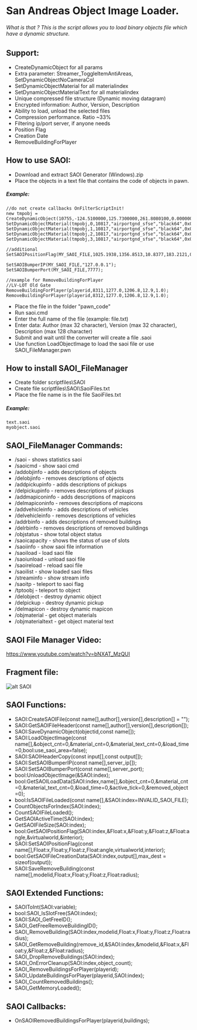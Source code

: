 # San Andreas Object Image Loader.


###### What is that ? This is the script allows you to load binary objects file which have a dynamic structure.


## Support:
- CreateDynamicObject for all params
- Extra parameter: Streamer_ToggleItemAntiAreas, SetDynamicObjectNoCameraCol
- SetDynamicObjectMaterial for all materialindex
- SetDynamicObjectMaterialText for all materialindex
- Unique compressed file structure (Dynamic moving datagram)
- Encrypted information: Author, Version, Description
- Ability to load, unload the selected files
- Compression performance. Ratio ~33%
- Filtering ip/port server, if anyone needs
- Position Flag
- Creation Date
- RemoveBuildingForPlayer

## How to use SAOI:
- Download and extract SAOI Generator (Windows).zip
- Place the objects in a text file that contains the code of objects in pawn.

##### Example:
```
//do not create callbacks OnFilterScriptInit!
new tmpobj = CreateDynamicObject(10755,-124.5100000,125.7300000,261.8080100,0.0000000,0.0000000,89.9990000,-1,-1,-1,800.0,800.0);
SetDynamicObjectMaterial(tmpobj,0,10817,"airportgnd_sfse","black64",0x00000000);
SetDynamicObjectMaterial(tmpobj,1,10817,"airportgnd_sfse","black64",0x00000000);
SetDynamicObjectMaterial(tmpobj,2,10817,"airportgnd_sfse","black64",0x00000000);
SetDynamicObjectMaterial(tmpobj,3,10817,"airportgnd_sfse","black64",0x00000000);

//additional
SetSAOIPositionFlag(MY_SAOI_FILE,1025.1938,1356.8513,10.8377,183.2121,0,0);

SetSAOIBumperIP(MY_SAOI_FILE,"127.0.0.1");
SetSAOIBumperPort(MY_SAOI_FILE,7777);

//example for RemoveBuildingForPlayer
//LV-LOT Old Gate
RemoveBuildingForPlayer(playerid,8311,1277.0,1206.8,12.9,1.0);
RemoveBuildingForPlayer(playerid,8312,1277.0,1206.8,12.9,1.0);
```

- Place the file in the folder "pawn_code"
- Run saoi.cmd
- Enter the full name of the file (example: file.txt)
- Enter data: Author (max 32 character), Version (max 32 character), Description (max 128 character)
- Submit and wait until the converter will create a file .saoi
- Use function LoadObjectImage to load the saoi file or use SAOI_FileManager.pwn


## How to install SAOI_FileManager
- Create folder scriptfiles\SAOI
- Create file scriptfiles\SAOI\SaoiFiles.txt
- Place the file name is in the file SaoiFiles.txt

##### Example:
```
text.saoi
myobject.saoi
```


## SAOI_FileManager Commands:
- /saoi - shows statistics saoi 
- /saoicmd - show saoi cmd
- /addobjinfo - adds descriptions of objects
- /delobjinfo - removes descriptions of objects
- /addpickupinfo - adds descriptions of pickups
- /delpickupinfo - removes descriptions of pickups
- /addmapiconinfo - adds descriptions of mapicons
- /delmapiconinfo - removes descriptions of mapicons
- /addvehicleinfo - adds descriptions of vehicles
- /delvehicleinfo - removes descriptions of vehicles
- /addrbinfo - adds descriptions of removed buildings
- /delrbinfo - removes descriptions of removed buildings
- /objstatus - show total object status
- /saoicapacity - shows the status of use of slots
- /saoiinfo - show saoi file information
- /saoiload - load saoi file
- /saoiunload - unload saoi file
- /saoireload - reload saoi file
- /saoilist - show loaded saoi files
- /streaminfo - show stream info
- /saoitp - teleport to saoi flag
- /tptoobj - teleport to object
- /delobject - destroy dynamic object
- /delpickup - destroy dynamic pickup
- /delmapicon - destroy dynamic mapicon
- /objmaterial - get object materials
- /objmaterialtext - get object material text

## SAOI File Manager Video:
https://www.youtube.com/watch?v=bNXAT_MzQUI


## Fragment file:
![alt SAOI](http://i.imgur.com/AcoMhEM.png)


## SAOI Functions:
- SAOI:CreateSAOIFile(const name[],author[],version[],description[] = "");
- SAOI:GetSAOIFileHeader(const name[],author[],version[],description[]);
- SAOI:SaveDynamicObject(objectid,const name[]);
- SAOI:LoadObjectImage(const name[],&object_cnt=0,&material_cnt=0,&material_text_cnt=0,&load_time=0,bool:use_saoi_area=false);
- SAOI:SAOIHeaderCopy(const input[],const output[]);
- SAOI:SetSAOIBumperIP(const name[],server_ip[]);
- SAOI:SetSAOIBumperPort(const name[],server_port);
- bool:UnloadObjectImage(&SAOI:index);
- bool:GetSAOILoadData(SAOI:index,name[],&object_cnt=0,&material_cnt=0,&material_text_cnt=0,&load_time=0,&active_tick=0,&removed_object=0);
- bool:IsSAOIFileLoaded(const name[],&SAOI:index=INVALID_SAOI_FILE);
- CountObjectsForIndex(SAOI:index);
- CountSAOIFileLoaded();
- GetSAOIActiveTime(SAOI:index);
- GetSAOIFileSize(SAOI:index);
- bool:GetSAOIPositionFlag(SAOI:index,&Float:x,&Float:y,&Float:z,&Float:angle,&virtualworld,&interior);
- SAOI:SetSAOIPositionFlag(const name[],Float:x,Float:y,Float:z,Float:angle,virtualworld,interior);
- bool:GetSAOIFileCreationData(SAOI:index,output[],max_dest = sizeof(output));
- SAOI:SaveRemoveBuilding(const name[],modelid,Float:x,Float:y,Float:z,Float:radius);


## SAOI Extended Functions:
- SAOIToInt(SAOI:variable);
- bool:SAOI_IsSlotFree(SAOI:index);
- SAOI:SAOI_GetFreeID();
- SAOI_GetFreeRemoveBuildingID();
- SAOI_RemoveBuilding(SAOI:index,modelid,Float:x,Float:y,Float:z,Float:radius);
- SAOI_GetRemoveBuilding(remove_id,&SAOI:index,&modelid,&Float:x,&Float:y,&Float:z,&Float:radius);
- SAOI_DropRemoveBuildings(SAOI:index);
- SAOI_OnErrorCleanup(SAOI:index,object_count);
- SAOI_RemoveBuildingsForPlayer(playerid);
- SAOI_UpdateBuildingsForPlayer(playerid,SAOI:index);
- SAOI_CountRemovedBuildings();
- SAOI_GetMemoryLoaded();

## SAOI Callbacks:
- OnSAOIRemovedBuildingsForPlayer(playerid,buildings);

